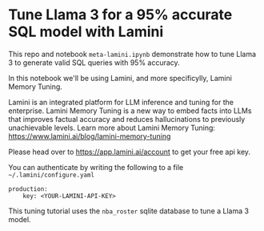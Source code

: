 # Tune Llama 3 for a 95% accurate SQL model with Lamini

This repo and notebook `meta-lamini.ipynb` demonstrate how to tune Llama 3 to generate valid SQL queries with 95% accuracy.

In this notebook we'll be using Lamini, and more specificylly, Lamini Memory Tuning. 

Lamini is an integrated platform for LLM inference and tuning for the enterprise. Lamini Memory Tuning is a new way to embed facts into LLMs that improves factual accuracy and reduces hallucinations to previously unachievable levels. Learn more about Lamini Memory Tuning: https://www.lamini.ai/blog/lamini-memory-tuning

Please head over to https://app.lamini.ai/account to get your free api key.

You can authenticate by writing the following to a file `~/.lamini/configure.yaml`

```
production:
    key: <YOUR-LAMINI-API-KEY>
```

This tuning tutorial uses the `nba_roster` sqlite database to tune a Llama 3 model.